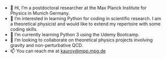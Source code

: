 - 👋 Hi, I’m a postdoctoral researcher at the Max Planck Institute for Physics in Munich Germany.
- 👀 I’m interested in learning Python for coding in scientific research. I am a theoretical physicist and would like to extend my repertoire with some coding skills.
- 🌱 I’m currently learning Python 3 using the Udemy Bootcamp.
- 💞️ I’m looking to collaborate on theoretical physics projects involving gravity and non-perturbative QCD.
- 📫 You can reach me at kauroy@mpp.mpg.de

<!---
kaushiklovesphysics/kaushiklovesphysics is a ✨ special ✨ repository because its `README.md` (this file) appears on your GitHub profile.
You can click the Preview link to take a look at your changes.
--->
